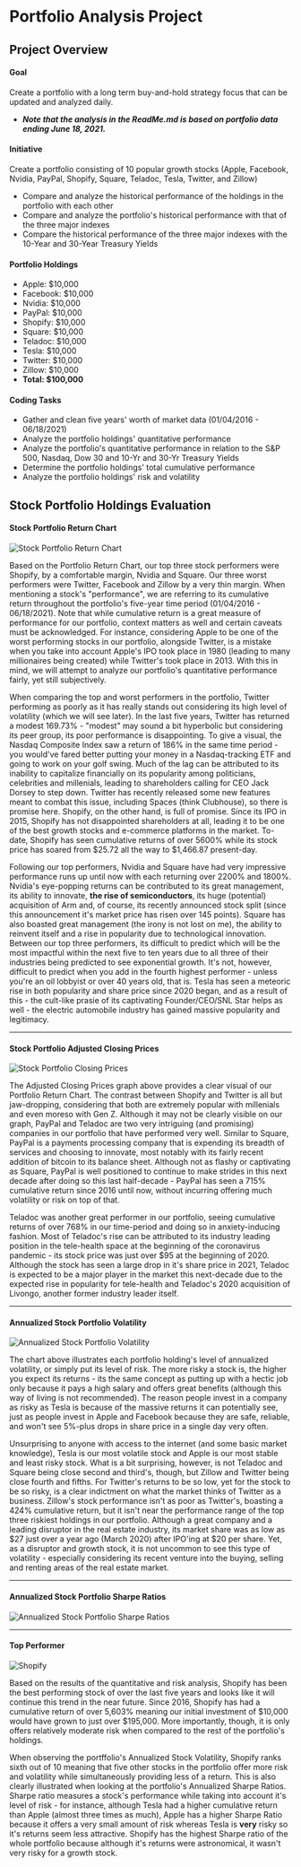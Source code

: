 # Portfolio Analysis Project

## Project Overview

#### Goal
Create a portfolio with a long term buy-and-hold strategy focus that can be updated and analyzed daily. 
* ***Note that the analysis in the ReadMe.md is based on portfolio data ending June 18, 2021.***


#### Initiative
Create a portfolio consisting of 10 popular growth stocks (Apple, Facebook, Nvidia, PayPal, Shopify, Square, Teladoc, Tesla, Twitter, and Zillow)
* Compare and analyze the historical performance of the holdings in the portfolio with each other
* Compare and analyze the portfolio's historical performance with that of the three major indexes
* Compare the historical performance of the three major indexes with the 10-Year and 30-Year Treasury Yields


#### Portfolio Holdings
* Apple: $10,000
* Facebook: $10,000
* Nvidia: $10,000
* PayPal: $10,000
* Shopify: $10,000
* Square: $10,000
* Teladoc: $10,000
* Tesla: $10,000
* Twitter: $10,000
* Zillow: $10,000
* **Total: $100,000**


#### Coding Tasks
* Gather and clean five years' worth of market data (01/04/2016 - 06/18/2021)
* Analyze the portfolio holdings' quantitative performance
* Analyze the portfolio's quantitative performance in relation to the S&P 500, Nasdaq, Dow 30 and 10-Yr and 30-Yr Treasury Yields
* Determine the portfolio holdings' total cumulative performance
* Analyze the portfolio holdings' risk and volatility






## Stock Portfolio Holdings Evaluation

#### Stock Portfolio Return Chart
![Stock Portfolio Return Chart](Total_Portfolio/Images/Portfolio_Analysis.png)

Based on the Portfolio Return Chart, our top three stock performers were Shopify, by a comfortable margin, Nvidia and Square. Our three worst performers were Twitter, Facebook and Zillow by a very thin margin. When mentioning a stock's "performance", we are referring to its cumulative return throughout the portfolio's five-year time period (01/04/2016 - 06/18/2021). Note that while cumulative return is a great measure of performance for our portfolio, context matters as well and certain caveats must be acknowledged. For instance, considering Apple to be one of the worst performing stocks in our portfolio, alongside Twitter, is a mistake when you take into account Apple's IPO took place in 1980 (leading to many millionaires being created) while Twitter's took place in 2013. With this in mind, we will attempt to analyze our portfolio's quantitative performance fairly, yet still subjectively.

When comparing the top and worst performers in the portfolio, Twitter performing as poorly as it has really stands out considering its high level of volatility (which we will see later). In the last five years, Twitter has returned a modest 169.73% - "modest" may sound a bit hyperbolic but considering its peer group, its poor performance is disappointing. To give a visual, the Nasdaq Composite Index saw a return of 186% in the same time period - you would've fared better putting your money in a Nasdaq-tracking ETF and going to work on your golf swing. Much of the lag can be attributed to its inability to capitalize financially on its popularity among politicians, celebrities and millenials, leading to shareholders calling for CEO Jack Dorsey to step down. Twitter has recently released some new features meant to combat this issue, including Spaces (think Clubhouse), so there is promise here. Shopify, on the other hand, is full of promise. Since its IPO in 2015, Shopify has not disappointed shareholders at all, leading it to be one of the best growth stocks and e-commerce platforms in the market. To-date, Shopify has seen cumulative returns of over 5600% while its stock price has soared from $25.72 all the way to $1,466.87 present-day. 

Following our top performers, Nvidia and Square have had very impressive performance runs up until now with each returning over 2200% and 1800%. Nvidia's eye-popping returns can be contributed to its great management, its ability to innovate, **the rise of semiconductors**, its huge (potential) acquisition of Arm and, of course, its recently announced stock split (since this announcement it's market price has risen over 145 points). Square has also boasted great management (the irony is not lost on me), the ability to reinvent itself and a rise in popularity due to technological innovation. Between our top three performers, its difficult to predict which will be the most impactful within the next five to ten years due to all three of their industries being predicted to see exponential growth. It's not, however, difficult to predict when you add in the fourth highest performer - unless you're an oil lobbyist or over 40 years old, that is. Tesla has seen a meteoric rise in both popularity and share price since 2020 began, and as a result of this - the cult-like prasie of its captivating Founder/CEO/SNL Star helps as well - the electric automobile industry has gained massive popularity and legitimacy.

---

#### Stock Portfolio Adjusted Closing Prices
![Stock Portfolio Closing Prices](Total_Portfolio/Images/portfolio_closing_prices.png)

The Adjusted Closing Prices graph above provides a clear visual of our Portfolio Return Chart. The contrast between Shopify and Twitter is all but jaw-dropping, considering that both are extremely popular with millenials and even moreso with Gen Z. Although it may not be clearly visible on our graph, PayPal and Teladoc are two very intriguing (and promising) companies in our portfolio that have performed very well. Similar to Square, PayPal is a payments processing company that is expending its breadth of services and choosing to innovate, most notably with its fairly recent addition of bitcoin to its balance sheet. Although not as flashy or captivating as Square, PayPal is well positioned to continue to make strides in this next decade after doing so this last half-decade - PayPal has seen a 715% cumulative return since 2016 until now, without incurring offering much volatility or risk on top of that. 

Teladoc was another great performer in our portfolio, seeing cumulative returns of over 768% in our time-period and doing so in anxiety-inducing fashion. Most of Teladoc's rise can be attributed to its industry leading position in the tele-health space at the beginning of the coronavirus pandemic - its stock price was just over $95 at the beginning of 2020. Although the stock has seen a large drop in it's share price in 2021, Teladoc is expected to be a major player in the market this next-decade due to the expected rise in popularity for tele-health and Teladoc's 2020 acquisition of Livongo, another former industry leader itself.

---

#### Annualized Stock Portfolio Volatility
![Annualized Stock Portfolio Volatility](Total_Portfolio/Images/annl_stock_volatility_plot.png)

The chart above illustrates each portfolio holding's level of annualized volatility, or simply put its level of risk. The more risky a stock is, the higher you expect its returns - its the same concept as putting up with a hectic job only because it pays a high salary and offers great benefits (although this way of living is not recommended). The reason people invest in a company as risky as Tesla is because of the massive returns it can potentially see, just as people invest in Apple and Facebook because they are safe, reliable, and won't see 5%-plus drops in share price in a single day very often.

Unsurprising to anyone with access to the internet (and some basic market knowledge), Tesla is our most volatile stock and Apple is our most stable and least risky stock. What is a bit surprising, however, is not Teladoc and Square being close second and third's, though, but Zillow and Twitter being close fourth and fifths. For Twitter's returns to be so low, yet for the stock to be so risky, is a clear indictment on what the market thinks of Twitter as a business. Zillow's stock performance isn't as poor as Twitter's, boasting a 424% cumulative return, but it isn't near the performance range of the top three riskiest holdings in our portfolio. Although a great company and a leading disruptor in the real estate industry, its market share was as low as $27 just over a year ago (March 2020) after IPO'ing at $20 per share. Yet, as a disruptor and growth stock, it is not uncommon to see this type of volatility - especially considering its recent venture into the buying, selling and renting areas of the real estate market.

---

#### Annualized Stock Portfolio Sharpe Ratios
![Annualized Stock Portfolio Sharpe Ratios](Total_Portfolio/Images/annl_portfolio_sharpe_ratios.png)

---

#### Top Performer
![Shopify](Total_Portfolio/Images/Shopify.png)

Based on the results of the quantitative and risk analysis, Shopify has been the best performing stock of over the last five years and looks like it will continue this trend in the near future. Since 2016, Shopify has had a cumulative return of over 5,603% meaning our initial investment of $10,000 would have grown to just over $195,000. More importantly, though, it is only offers relatively moderate risk when compared to the rest of the portfolio's holdings. 

When observing the portffolio's Annualized Stock Volatility, Shopify ranks sixth out of 10 meaning that five other stocks in the portfolio offer more risk and volatility while simultaneously providing less of a return. This is also clearly illustrated when looking at the portfolio's Annualized Sharpe Ratios. Sharpe ratio measures a stock's performance while taking into account it's level of risk - for instance, although Tesla had a higher cumulative return than Apple (almost three times as much), Apple has a higher Sharpe Ratio because it offers a very small amount of risk whereas Tesla is **very** risky so it's returns seem less attractive. Shopify has the highest Sharpe ratio of the whole portfolio because although it's returns were astronomical, it wasn't very risky for a growth stock.  
